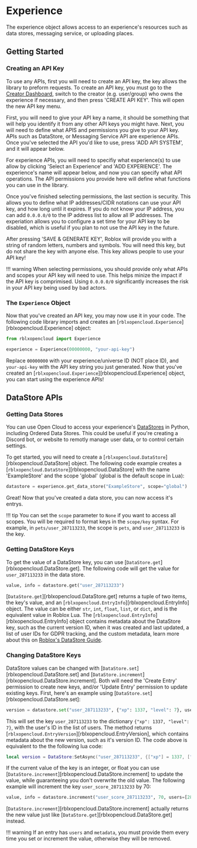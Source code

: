 # Experience

The experience object allows access to an experience's resources such as data stores, messaging service, or uploading places.

## Getting Started

### Creating an API Key

To use any APIs, first you will need to create an API key, the key allows the library to preform requests. To create an API key, you must go to the [Creator Dashboard](https://create.roblox.com/dashboard/credentials), switch to the creator (e.g. user/group) who owns the experience if necessary, and then press 'CREATE API KEY'. This will open the new API key menu.

First, you will need to give your API key a name, it should be something that will help you identify it from any other API keys you might have. Next, you will need to define what APIS and permissions you give to your API key. APIs such as DataStore, or Messaging Service API are experience APIs. Once you've selected the API you'd like to use, press 'ADD API SYSTEM', and it will appear below.

For experience APIs, you will need to specifiy what experience(s) to use allow by clicking 'Select an Experience' and 'ADD EXPERIENCE'. The experience's name will appear below, and now you can specify what API operations. The API permissions you provide here will define what functions you can use in the library.

Once you've finished selecting permissions, the last section is security. This allows you to define what IP addresses/CIDR notations can use your API key, and how long until it expires. If you do not know your IP address, you can add `0.0.0.0/0` to the IP address list to allow all IP addresses. The experiation allows you to configure a set time for your API key to be disabled, which is useful if you plan to not use the API key in the future.

After pressing 'SAVE & GENERATE KEY', Roblox will provide you with a string of random letters, numbers and symbols. You will need this key, but do not share the key with anyone else. This key allows people to use your API key!

!!! warning
    When selecting permissions, you should provide only what APIs and scopes your API key will need to use. This helps minize the impact if the API key is comprimised. Using `0.0.0.0/0` significantly increases the risk in your API key being used by bad actors.

### The `Experience` Object

Now that you've created an API key, you may now use it in your code. The following code library imports and creates an [`rblxopencloud.Experience`][rblxopencloud.Experience] object:

```py
from rblxopencloud import Experience

experience = Experience(00000000, "your-api-key")
```

Replace `00000000` with your experience/universe ID (NOT place ID), and `your-api-key` with the API key string you just generated. Now that you've created an [`rblxopencloud.Experience`][rblxopencloud.Experience] object, you can start using the experience APIs!

## DataStore APIs

### Getting Data Stores

You can use Open Cloud to access your experience's [DataStores](https://create.roblox.com/docs/cloud-services/datastores) in Python, including Ordered Data Stores. This could be useful if you're creating a Discord bot, or website to remotly manage user data, or to control certain settings.

To get started, you will need to create a [`rblxopencloud.DataStore`][rblxopencloud.DataStore] object. The following code example creates a [`rblxopencloud.DataStore`][rblxopencloud.DataStore] with the name 'ExampleStore' and the scope 'global' (global is the default scope in Lua):

```py
datastore = experience.get_data_store("ExampleStore", scope="global")
```

Great! Now that you've created a data store, you can now access it's entrys.  

!!! tip
    You can set the `scope` parameter to `None` if you want to access all scopes. You will be required to format keys in the `scope/key` syntax. For example, in `pets/user_287113233`, the scope is `pets`, and `user_287113233` is the key.

### Getting DataStore Keys

To get the value of a DataStore key, you can use [`DataStore.get`][rblxopencloud.DataStore.get]. The following code will get the value for `user_287113233` in the data store.

```py
value, info = datastore.get("user_287113233")
```

[`DataStore.get`][rblxopencloud.DataStore.get] returns a tuple of two items, the key's value, and an [`rblxopencloud.EntryInfo`][rblxopencloud.EntryInfo] object. The value can be either `str`, `int`, `float`, `list`, or `dict`, and is the equivalent value in Roblox Lua. The [`rblxopencloud.EntryInfo`][rblxopencloud.EntryInfo] object contains metadata about the DataStore key, such as the current version ID, when it was created and last updated, a list of user IDs for GDPR tracking, and the custom metadata, learn more about this on [Roblox's DataStore Guide](https://create.roblox.com/docs/cloud-services/datastores#metadata).

### Changing DataStore Keys

DataStore values can be changed with [`DataStore.set`][rblxopencloud.DataStore.set] and [`DataStore.increment`][rblxopencloud.DataStore.increment]. Both will need the 'Create Entry' permission to create new keys, and/or 'Update Entry' permission to update existing keys. First, here's an example using [`DataStore.set`][rblxopencloud.DataStore.set]:

```py
version = datastore.set("user_287113233", {"xp": 1337, "level": 7}, users=[287113233])
```

This will set the key `user_287113233` to the dictionary `{"xp": 1337, "level": 7}`, with the user's ID in the list of users. The method returns [`rblxopencloud.EntryVersion`][rblxopencloud.EntryVersion], which contains metadata about the new version, such as it's version ID. The code above is equivalent to the the following lua code:

```lua
local version = DataStore:SetAsync("user_287113233", {["xp"] = 1337, ["level"] = 7}, {287113233})
```

If the current value of the key is an integer, or float you can use [`DataStore.increment`][rblxopencloud.DataStore.increment] to update the value, while guaranteeing you don't overwrite the old value. The following example will increment the key `user_score_287113233` by 70:

```py
value, info = datastore.increment("user_score_287113233", 70, users=[287113233])
```

[`DataStore.increment`][rblxopencloud.DataStore.increment] actually returns the new value just like [`DataStore.get`][rblxopencloud.DataStore.get] instead.

!!! warning
    If an entry has `users` and `metadata`, you must provide them every time you set or increment the value, otherwise they will be removed.